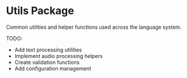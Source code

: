 # Utils Package

Common utilities and helper functions used across the language system.

TODO:
- Add text processing utilities
- Implement audio processing helpers
- Create validation functions
- Add configuration management
